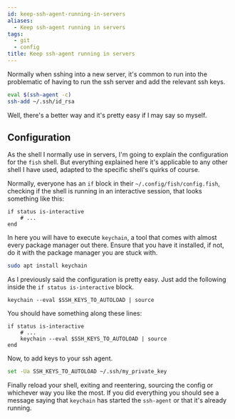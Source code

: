 ```yaml
---
id: keep-ssh-agent-running-in-servers
aliases:
  - Keep ssh-agent running in servers
tags:
  - git
  - config
title: Keep ssh-agent running in servers
---
```

Normally when sshing into a new server, it's common to run into the problematic
of having to run the ssh server and add the relevant ssh keys.

```sh
eval $(ssh-agent -c)
ssh-add ~/.ssh/id_rsa
```

Well, there's a better way and it's pretty easy if I may say so myself.

## Configuration

As the shell I normally use in servers, I'm going to explain the
configuration for the `fish` shell. But everything explained here
it's applicable to any other shell I have used, adapted to the
specific shell's quirks of course. 

Normally, everyone has an `if` block in their `~/.config/fish/config.fish`,
checking if the shell is running in an interactive session, that looks something
like this:

```fish
if status is-interactive
	# ...
end
```

In here you will have to execute  `keychain`, a tool that comes with almost
every package manager out there. Ensure that you have it installed, if not,
do it with the package manager you are stuck with.

```sh
sudo apt install keychain
```

As I previously said the configuration is pretty easy. Just add
the following inside the `if status is-interactive` block.

```fish
keychain --eval $SSH_KEYS_TO_AUTOLOAD | source
```

You should have something along these lines:

```fish
if status is-interactive
	# ...
	keychain --eval $SSH_KEYS_TO_AUTOLOAD | source
end
```

Now, to add keys to your ssh agent.

```sh
set -Ua SSH_KEYS_TO_AUTOLOAD ~/.ssh/my_private_key
```

Finally reload your shell, exiting and reentering, sourcing the config or
whichever way you like the most. If you did everything you should
see a message saying that `keychain` has started the `ssh-agent` or that
it's already running.
